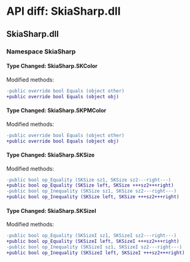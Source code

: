 # API diff: SkiaSharp.dll

## SkiaSharp.dll

### Namespace SkiaSharp

#### Type Changed: SkiaSharp.SKColor

Modified methods:

```diff
-public override bool Equals (object other)
+public override bool Equals (object obj)
```


#### Type Changed: SkiaSharp.SKPMColor

Modified methods:

```diff
-public override bool Equals (object other)
+public override bool Equals (object obj)
```


#### Type Changed: SkiaSharp.SKSize

Modified methods:

```diff
-public bool op_Equality (SKSize sz1, SKSize sz2---right---)
+public bool op_Equality (SKSize left, SKSize +++sz2+++right)
-public bool op_Inequality (SKSize sz1, SKSize sz2---right---)
+public bool op_Inequality (SKSize left, SKSize +++sz2+++right)
```


#### Type Changed: SkiaSharp.SKSizeI

Modified methods:

```diff
-public bool op_Equality (SKSizeI sz1, SKSizeI sz2---right---)
+public bool op_Equality (SKSizeI left, SKSizeI +++sz2+++right)
-public bool op_Inequality (SKSizeI sz1, SKSizeI sz2---right---)
+public bool op_Inequality (SKSizeI left, SKSizeI +++sz2+++right)
```



